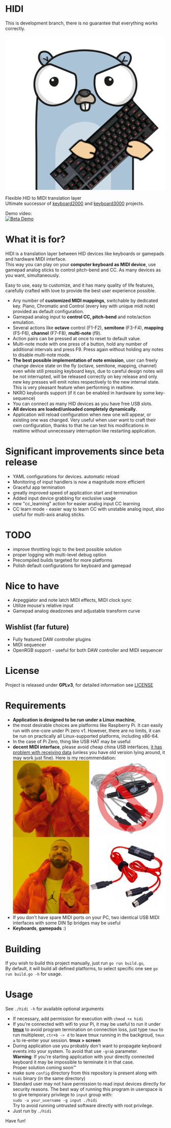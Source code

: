 # HIDI

This is development branch, there is no guarantee that everything works correctly.

![HIDI logo](./docs/hidi-logo-small.png)

Flexible HID to MIDI translation layer  
Ultimate successor of [keyboard2000](https://github.com/gethiox/keyboard2000)
and [keyboard3000](https://github.com/gethiox/keyboard3000) projects.

Demo video:  
[![Beta Demo](./docs/hidi-demo-thumbnail.png)](https://www.youtube.com/watch?v=luA-u8MfgAs)

# What it is for?
HIDI is a translation layer between HID devices like keyboards or gamepads and hardware MIDI interface.  
This way you can play on your **computer keyboard as MIDI device**, use gamepad analog sticks to control
pitch-bend and CC. As many devices as you want, simultaneously.

Easy to use, easy to customize, and it has many quality of life features, carefully crafted with love to provide
the best user experience possible.

- Any number of **customized MIDI mappings**, switchable by dedicated key.
  Piano, Chromatic and Control (every key with unique midi note) provided as default configuration.
- Gamepad analog input to **control CC, pitch-bend** and note/action emulation.
- Several actions like **octave** control (F1-F2), **semitone** (F3-F4), **mapping** (F5-F6), **channel** (F7-F8),
  **multi-note** (f9).
- Action pairs can be pressed at once to reset to default value.
- Multi-note mode with one press of a button, hold any number of additional intervals and press F9.
  Press again without holding any notes to disable multi-note mode.
- **The best possible implementation of note emission**, user can freely change device state on the fly 
  (octave, semitone, mapping, channel) even while still pressing keyboard keys, due to careful design
  notes will be not interrupted, will be released correctly on key release and only new key presses will emit
  notes respectively to the new internal state. This is very pleasant feature when performing in realtime. 
- NKRO keyboards support (if it can be enabled in hardware by some key-sequence)
- You can connect as many HID devices as you have free USB slots. 
- **All devices are loaded/unloaded completely dynamically**.
- Application will reload configuration when new one will appear, or existing one was changed.
  Very useful when user want to craft their own configuration, thanks to that he can test his modifications
  in realtime without unnecessary interruption like restarting application. 

# Significant improvements since beta release
- YAML configurations for devices. automatic reload
- Monitoring of input handlers is now a magnitude more efficient
- Graceful app termination
- greatly improved speed of application start and termination
- Added input device grabbing for exclusive usage
- new "cc_learning" action for easier analog input CC learning
- CC learn mode - easier way to learn CC with unstable analog input, also useful for multi-axis analog sticks.  

# TODO
- improve throttling logic to the best possible solution
- proper logging with multi-level debug option
- Precompiled builds targeted for more platforms
- Polish default configurations for keyboard and gamepad

# Nice to have
- Arpeggiator and note latch MIDI effects, MIDI clock sync
- Utilize mouse's relative input
- Gamepad analog deadzones and adjustable transform curve

## Wishlist (far future)
- Fully featured DAW controller plugins
- MIDI sequencer
- OpenRGB support - useful for both DAW controller and MIDI sequencer

# License
Project is released under **GPLv3**, for detailed information see [LICENSE](./LICENSE)

# Requirements
- **Application is designed to be run under a Linux machine**, 
- the most desirable choices are platforms like Raspberry Pi. It can easily run with one-core under Pi zero v1.
  However, there are no limits, it can be run on practically all Linux-supported platforms, including x86-64.
- In the case of Pi Zero, thing like USB HAT may be useful
- **decent MIDI interface**, please avoid cheap china USB interfaces, [it has problem with receiving data](http://www.arvydas.co.uk/2013/07/cheap-usb-midi-cable-some-self-assembly-may-be-required/)
  (unless you have old version lying around, it may work just fine). Here is my recommendation:
  ![no china usb midi](./docs/no-china-usb-midi.png)
- If you don't have spare MIDI ports on your PC, two identical USB MIDI interfaces with some DIN 5p bridges may be useful
- **Keyboards**, **gamepads** :)

# Building
If you wish to build this project manually, just run `go run build.go`,  
By default, it will build all defined platforms, to select specific one see `go run build.go -h` for usage. 

# Usage
See `./hidi -h` for available optional arguments

- If necessary, add permission for execution with `chmod +x hidi`
- If you're connected with wifi to your Pi, it may be useful to run it under **[tmux](https://github.com/tmux/tmux/wiki)**
  to avoid program termination on connection loss, just type `tmux` to run multiplexer, `ctr+b -> d` to leave tmux
  running in the backgroud, `tmux a` to re-enter your session. **tmux > screen**
- During application use you probably don't want to propagate keyboard events into your system.
  To avoid that use `-grab` parameter.  
  **Warning**: If you're starting application with your directly connected keyboard it may be impossible to terminate it
  in that case.  
  Proper solution coming soon™
- make sure `config` directory from this repository is present along with `hidi` binary (in the same directory)
- Standard user may not have permission to read input devices directly for security reasons.
  The best way of running this program in userspace is to give temporary privilege to `input` group with:  
  `sudo -u your_username -g input ./hidi`  
  Try to avoid running untrusted software directly with root privilege.
- Just run by `./hidi`

Have fun!